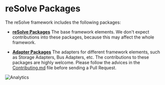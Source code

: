 # **reSolve Packages**

The reSolve framework includes the following packages:

* [**reSolve Packages**](#resolve-packages)
    The base framework elements. We don't expect contributions into these packages, because this may affect the whole framework.

* [**Adapter Packages**](adapters/)
    The adapters for different framework elements, such as Storage Adapters, Bus Adapters, etc. The contributions to these packages are highly welcome. Please follow the advices in the [Contributing.md](https://github.com/reimagined/resolve/blob/master/docs/Contributing.md) file before sending a Pull Request.

![Analytics](https://ga-beacon.appspot.com/UA-118635726-1/packages-readme?pixel)